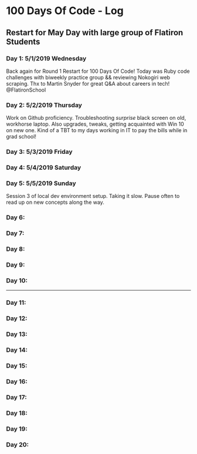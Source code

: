 # 100 Days Of Code - Log

## **Restart for May Day with large group of Flatiron Students**

### Day 1:  5/1/2019 Wednesday
Back again for Round 1 Restart for 100 Days Of Code! Today was Ruby code challenges with biweekly practice group && reviewing Nokogiri web scraping.  Thx to Martin Snyder for great Q&A about careers in tech! @FlatironSchool 

### Day 2: 5/2/2019 Thursday
Work on Github proficiency. Troubleshooting *surprise* black screen on old, workhorse laptop. Also upgrades, tweaks, getting acquainted with Win 10 on new one. Kind of a TBT to my days working in IT to pay the bills while in grad school! 


### Day 3: 5/3/2019 Friday

### Day 4: 5/4/2019 Saturday

### Day 5: 5/5/2019 Sunday
Session 3 of local dev environment setup. Taking it slow. Pause often to read up on new concepts along the way.


### Day 6: 

### Day 7: 

### Day 8: 

### Day 9: 

### Day 10:

---
### Day 11:

### Day 12: 

### Day 13: 

### Day 14: 

### Day 15: 

### Day 16: 

### Day 17: 

### Day 18: 

### Day 19: 

### Day 20:
